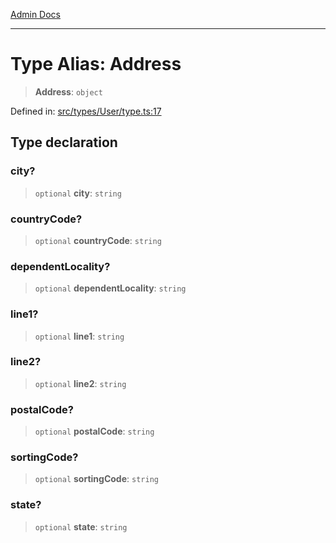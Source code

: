 [Admin Docs](/)

***

# Type Alias: Address

> **Address**: `object`

Defined in: [src/types/User/type.ts:17](https://github.com/PalisadoesFoundation/talawa-admin/blob/main/src/types/User/type.ts#L17)

## Type declaration

### city?

> `optional` **city**: `string`

### countryCode?

> `optional` **countryCode**: `string`

### dependentLocality?

> `optional` **dependentLocality**: `string`

### line1?

> `optional` **line1**: `string`

### line2?

> `optional` **line2**: `string`

### postalCode?

> `optional` **postalCode**: `string`

### sortingCode?

> `optional` **sortingCode**: `string`

### state?

> `optional` **state**: `string`
